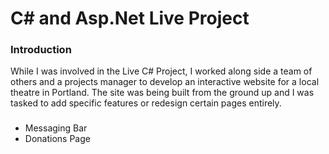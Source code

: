<h1>C# and Asp.Net Live Project</h1>


<h3>Introduction</h3
  
<p>While I was involved in the Live C# Project, I worked along side a team of others and a projects manager to develop an interactive website for a local theatre in Portland. The site was being built from the ground up and I was tasked to add specific features or redesign certain pages entirely. </p>

<h3></h3>

<ul>
  <li>Messaging Bar</li>
  <li>Donations Page</li>
</ul>

<h2>
  
  

